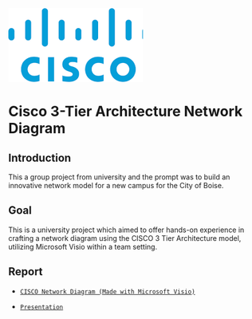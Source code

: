 <img src="./download.png">

# Cisco 3-Tier Architecture Network Diagram

## Introduction

This a group project from university and the prompt was to build an innovative network model for a new campus for the City of Boise.

## Goal

This is a university project which aimed to offer hands-on experience in crafting a network diagram using the CISCO 3 Tier Architecture model, utilizing Microsoft Visio within a team setting.

## Report

- [`CISCO Network Diagram (Made with Microsoft Visio)`](https://github.com/sammig6i/city_of_boise_cisco_3tier_network/blob/main/cisco_3_layer_network_model.pdf)

- [`Presentation`](https://github.com/sammig6i/city_of_boise_cisco_3tier_network/blob/main/City_of_Boise_CISCO_3_Tier_Presentation.pdf)
